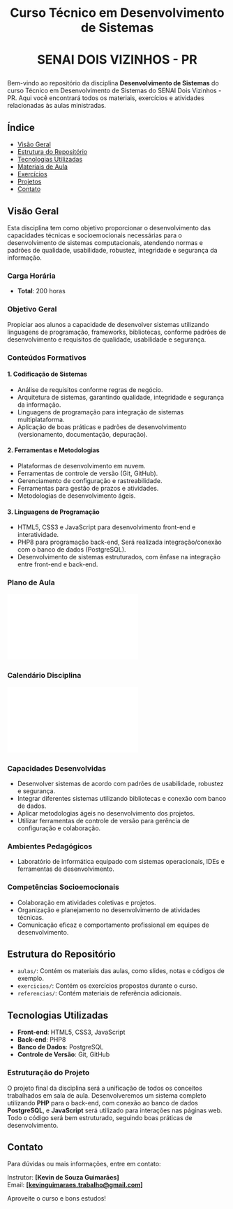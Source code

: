 # <p align="center"> Curso Técnico em Desenvolvimento de Sistemas </p>
# <p align="center"> SENAI DOIS VIZINHOS - PR </p>

Bem-vindo ao repositório da disciplina **Desenvolvimento de Sistemas** do curso Técnico em Desenvolvimento de Sistemas do SENAI Dois Vizinhos - PR. Aqui você encontrará todos os materiais, exercícios e atividades relacionadas às aulas ministradas.

## Índice

- [Visão Geral](#visão-geral)
- [Estrutura do Repositório](#estrutura-do-repositório)
- [Tecnologias Utilizadas](#tecnologias-utilizadas)
- [Materiais de Aula](#materiais-de-aula)
- [Exercícios](#exercícios)
- [Projetos](#projetos)
- [Contato](#contato)

## Visão Geral

Esta disciplina tem como objetivo proporcionar o desenvolvimento das capacidades técnicas e socioemocionais necessárias para o desenvolvimento de sistemas computacionais, atendendo normas e padrões de qualidade, usabilidade, robustez, integridade e segurança da informação.

### Carga Horária
- **Total**: 200 horas

### Objetivo Geral
Propiciar aos alunos a capacidade de desenvolver sistemas utilizando linguagens de programação, frameworks, bibliotecas, conforme padrões de desenvolvimento e requisitos de qualidade, usabilidade e segurança.

### Conteúdos Formativos

#### 1. Codificação de Sistemas
- Análise de requisitos conforme regras de negócio.
- Arquitetura de sistemas, garantindo qualidade, integridade e segurança da informação.
- Linguagens de programação para integração de sistemas multiplataforma.
- Aplicação de boas práticas e padrões de desenvolvimento (versionamento, documentação, depuração).

#### 2. Ferramentas e Metodologias
- Plataformas de desenvolvimento em nuvem.
- Ferramentas de controle de versão (Git, GitHub).
- Gerenciamento de configuração e rastreabilidade.
- Ferramentas para gestão de prazos e atividades.
- Metodologias de desenvolvimento ágeis.

#### 3. Linguagens de Programação
- HTML5, CSS3 e JavaScript para desenvolvimento front-end e interatividade.
- PHP8 para programação back-end, Será realizada integração/conexão com o banco de dados (PostgreSQL).
- Desenvolvimento de sistemas estruturados, com ênfase na integração entre front-end e back-end.

### Plano de Aula
![Plano de Aula](Imagens/Cronograma_de_Aulas.pdf)

### Calendário Disciplina
![Calendario](Imagens/Calendario.pdf)

### Capacidades Desenvolvidas
- Desenvolver sistemas de acordo com padrões de usabilidade, robustez e segurança.
- Integrar diferentes sistemas utilizando bibliotecas e conexão com banco de dados.
- Aplicar metodologias ágeis no desenvolvimento dos projetos.
- Utilizar ferramentas de controle de versão para gerência de configuração e colaboração.

### Ambientes Pedagógicos
- Laboratório de informática equipado com sistemas operacionais, IDEs e ferramentas de desenvolvimento.

### Competências Socioemocionais
- Colaboração em atividades coletivas e projetos.
- Organização e planejamento no desenvolvimento de atividades técnicas.
- Comunicação eficaz e comportamento profissional em equipes de desenvolvimento.

## Estrutura do Repositório

- `aulas/`: Contém os materiais das aulas, como slides, notas e códigos de exemplo.
- `exercicios/`: Contém os exercícios propostos durante o curso.
- `referencias/`: Contém materiais de referência adicionais.

## Tecnologias Utilizadas

- **Front-end**: HTML5, CSS3, JavaScript
- **Back-end**: PHP8
- **Banco de Dados**: PostgreSQL
- **Controle de Versão**: Git, GitHub

### Estruturação do Projeto

O projeto final da disciplina será a unificação de todos os conceitos trabalhados em sala de aula. Desenvolveremos um sistema completo utilizando **PHP** para o back-end, com conexão ao banco de dados **PostgreSQL**, e **JavaScript** será utilizado para interações nas páginas web. Todo o código será bem estruturado, seguindo boas práticas de desenvolvimento. 

## Contato

Para dúvidas ou mais informações, entre em contato:

Instrutor: **[Kevin de Souza Guimarães]**  
Email: **[kevinguimaraes.trabalho@gmail.com]**

Aproveite o curso e bons estudos!

